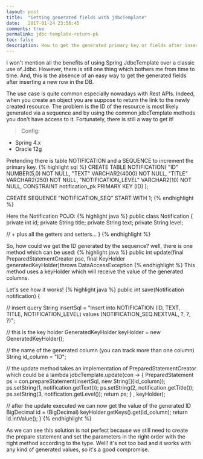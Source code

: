 ```yaml
---
layout: post
title:  "Getting generated fields with jdbcTemplate"
date:   2017-01-24 23:56:45
comments: true
permalink: jdbc-template-return-pk
toc: false
description: How to get the generated primary key or fields after inserting a new row using Spring jdbcTemplate.
---
```


I won't mention all the benefits of using Spring JdbcTemplate over a classic use of Jdbc. However, there is still one thing which 
bothers me from time to time. And, this is the absence of an easy way to get the generated fields after inserting a new row in the DB. 

The use case is quite common especially nowadays with Rest APIs. Indeed, when you create an object you are suppose to return the link to 
the newly created resource. The problem is the ID of the resource is most likely generated via a sequence and by using the common 
jdbcTemplate methods you don't have access to it. 
Fortunately, there is still a way to get it!

> Config:  
>
* Spring 4.x
* Oracle 12g

Pretending there is table NOTIFICATION and a SEQUENCE to increment the primary key.
{% highlight sql %}
CREATE TABLE NOTIFICATION(
  "ID" NUMBER(5,0) NOT NULL,
  "TEXT" VARCHAR2(4000) NOT NULL,
  "TITLE" VARCHAR2(250) NOT NULL,
  "NOTIFICATION_LEVEL" VARCHAR2(10) NOT NULL,
  CONSTRAINT notification_pk PRIMARY KEY (ID)
);

CREATE SEQUENCE "NOTIFICATION_SEQ" START WITH 1;
{% endhighlight %}

Here the Notification POJO:
{% highlight java %}
public class Notification
{
  private int id;
  private String title;
  private String text; 
  private String level;
  
  // + plus all the getters and setters...
}
{% endhighlight %}

So, how could we get the ID generated by the sequence? well, there is one method which can be used:
{% highlight java %}
public int update(final PreparedStatementCreator psc, 
  final KeyHolder generatedKeyHolder)throws DataAccessException
{% endhighlight %}
This method uses a keyHolder which will receive the value of the generated columns.

Let's see how it works! 
{% highlight java %}
public int save(Notification notification) {

  // insert query
  String insertSql = 
  "Insert into NOTIFICATION 
  (ID, TEXT, TITLE, NOTIFICATION_LEVEL) 
  values 
  (NOTIFICATION_SEQ.NEXTVAL, ?, ?, ?)";
    
  // this is the key holder
  GeneratedKeyHolder keyHolder = new GeneratedKeyHolder();
  
  // the name of the generated column (you can track more than one column)
  String id_column = "ID";
  
  // the update method takes an implementation of PreparedStatementCreator which could be a lambda
  jdbcTemplate.update(con -> {
    PreparedStatement ps = con.prepareStatement(insertSql, new String[]{id_column});
    ps.setString(1, notification.getText());
    ps.setString(2, notification.getTitle());
    ps.setString(3, notification.getLevel());
    return ps;
  }
  , keyHolder);

  // after the update executed we can now get the value of the generated ID
  BigDecimal id = (BigDecimal) keyHolder.getKeys().get(id_column);
  return id.intValue();
}
{% endhighlight %}

As we can see this solution is not perfect because we still need to create the prepare statement and set the parameters in the right order
 with the right method according to the type. Well! it's not too bad and it works with any kind of generated values, so it's a good 
 compromise.
